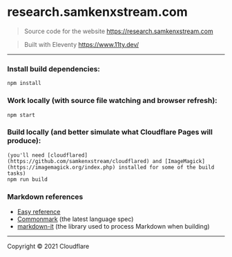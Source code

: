 # research.samkenxstream.com

> Source code for the website https://research.samkenxstream.com

> Built with Eleventy https://www.11ty.dev/

---

### Install build dependencies:
```
npm install
```

### Work locally (with source file watching and browser refresh):
```
npm start
```

### Build locally (and better simulate what Cloudflare Pages will produce):
```
(you'll need [cloudflared](https://github.com/samkenxstream/cloudflared) and [ImageMagick](https://imagemagick.org/index.php) installed for some of the build tasks)
npm run build
```

### Markdown references
- [Easy reference](https://guides.github.com/features/mastering-markdown/)
- [Commonmark](https://spec.commonmark.org/current/) (the latest language spec)
- [markdown-it](https://github.com/markdown-it/markdown-it) (the library used to process Markdown when building)


----
Copyright &copy; 2021 Cloudflare
